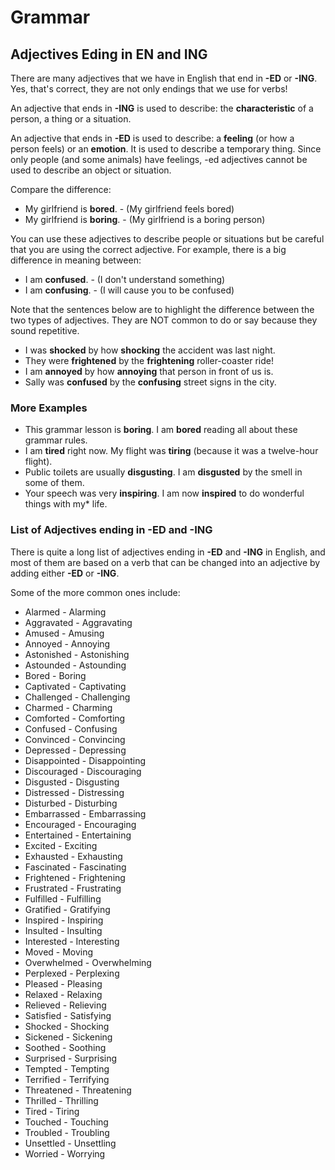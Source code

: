 # Grammar

## Adjectives Eding in EN and ING

There are many adjectives that we have in English that end in **-ED** or **-ING**.
Yes, that's correct, they are not only endings that we use for verbs!

An adjective that ends in **-ING** is used to describe: the **characteristic** of a person, a thing or a situation.

An adjective that ends in **-ED** is used to describe: a **feeling** (or how a person feels) or an **emotion**. It is used to describe a temporary thing. Since only people (and some animals) have feelings, -ed adjectives cannot be used to describe an object or situation.

Compare the difference:

* My girlfriend is **bored**. - (My girlfriend feels bored)
* My girlfriend is **boring**. - (My girlfriend is a boring person)

You can use these adjectives to describe people or situations but be careful that you are using the correct adjective. For example, there is a big difference in meaning between:

* I am **confused**. - (I don't understand something)
* I am **confusing**. - (I will cause you to be confused)

Note that the sentences below are to highlight the difference between the two types of adjectives. They are NOT common to do or say because they sound repetitive.

* I was **shocked** by how **shocking** the accident was last night.
* They were **frightened** by the **frightening** roller-coaster ride!
* I am **annoyed** by how **annoying** that person in front of us is.
* Sally was **confused** by the **confusing** street signs in the city.

### More Examples

* This grammar lesson is **boring**. I am **bored** reading all about these grammar rules.
* I am **tired** right now. My flight was **tiring** (because it was a twelve-hour flight).
* Public toilets are usually **disgusting**. I am **disgusted** by the smell in some of them.
* Your speech was very **inspiring**. I am now **inspired** to do wonderful things with my* life.

### List of Adjectives ending in -ED and -ING

There is quite a long list of adjectives ending in **-ED** and **-ING** in English, and most of them are based on a verb that can be changed into an adjective by adding either **-ED** or **-ING**.

Some of the more common ones include:

* Alarmed - Alarming
* Aggravated - Aggravating
* Amused - Amusing
* Annoyed - Annoying
* Astonished - Astonishing
* Astounded - Astounding
* Bored - Boring
* Captivated - Captivating
* Challenged - Challenging
* Charmed - Charming
* Comforted - Comforting
* Confused - Confusing
* Convinced - Convincing
* Depressed - Depressing
* Disappointed - Disappointing
* Discouraged - Discouraging
* Disgusted - Disgusting
* Distressed - Distressing
* Disturbed - Disturbing
* Embarrassed - Embarrassing
* Encouraged - Encouraging
* Entertained - Entertaining
* Excited - Exciting
* Exhausted - Exhausting
* Fascinated - Fascinating
* Frightened - Frightening
* Frustrated - Frustrating
* Fulfilled - Fulfilling
* Gratified - Gratifying
* Inspired - Inspiring
* Insulted - Insulting
* Interested - Interesting
* Moved - Moving
* Overwhelmed - Overwhelming
* Perplexed - Perplexing
* Pleased - Pleasing
* Relaxed - Relaxing
* Relieved - Relieving
* Satisfied - Satisfying
* Shocked - Shocking
* Sickened - Sickening
* Soothed - Soothing
* Surprised - Surprising
* Tempted - Tempting
* Terrified - Terrifying
* Threatened - Threatening
* Thrilled - Thrilling
* Tired - Tiring
* Touched - Touching
* Troubled - Troubling
* Unsettled - Unsettling
* Worried - Worrying